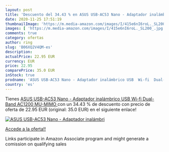 ```yaml
---
layout: post
title: 'Descuento del 34.43 % en ASUS USB-AC53 Nano - Adaptador inalámbri'
date: 2020-11-25 17:51:19
thumbnailImage: 'https://m.media-amazon.com/images/I/415e6nI6roL._SL200_.jpg'
images: [ 'https://m.media-amazon.com/images/I/415e6nI6roL._SL200_.jpg' ]
comments: true
category: ofertas
author: ring
slug: 'B06XQ2V4QM-es'
description:
actualPrice: 22.95 EUR
currency: EUR
price: 22.95
comparePrice: 35.0 EUR
inStock: true
prodname: 'ASUS USB-AC53 Nano - Adaptador inalámbrico USB  Wi-fi  Dual-Band AC1200  MU-MIMO '
country: 'es'
---
```


Tienes [ASUS USB-AC53 Nano - Adaptador inalámbrico USB  Wi-fi  Dual-Band AC1200  MU-MIMO ](https://www.amazon.es/dp/B06XQ2V4QM/?tag=tolees-21) con un 34.43 % de descuento con precio de oferta de 22.95 EUR (original: 35.0 EUR) en el siguiente enlace!

[![ASUS USB-AC53 Nano - Adaptador inalámbri](https://m.media-amazon.com/images/I/415e6nI6roL._SL200_.jpg)](https://www.amazon.es/dp/B06XQ2V4QM/?tag=tolees-21)

[Accede a la oferta!!](https://www.amazon.es/dp/B06XQ2V4QM/?tag=tolees-21)

Links participate in Amazon Associate program and might generate a comission on qualifying sales


